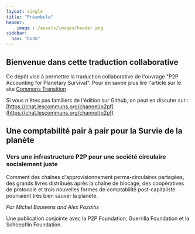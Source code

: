 ```yaml
---
layout: single
title: "Préambule"
header:
    image : /assets/images/header.png
sidebar:
  nav: "book"
---
```


## Bienvenue dans cette traduction collaborative

Ce dépôt vise à permettre la traduction collaborative de l'ouvrage "P2P Accounting for Planetary Survival".
Pour en savoir plus lire l'article sur le site [Commons Transition](https://commonstransition.org/p2p-accounting-for-planetary-survival/)

Si vous n'êtes pas familiers de l'édition sur Github, on peut en discuter sur : [https://chat.lescommuns.org/channel/p2pf](https://chat.lescommuns.org/channel/p2pf)

## Une comptabilité pair à pair pour la Survie de la planète
### Vers une infrastructure P2P pour une société circulaire socialement juste 
Comment des chaînes d'approvisionnement perma-circulaires partagées, des grands livres distribués après la chaîne de blocage, des coopératives de protocole et trois nouvelles formes de comptabilité post-capitaliste pourraient très bien sauver la planète.

*Par Michel Bauwens and Alex Pazaitis*

Une publication conjointe avec la P2P Foundation, Guerrilla Foundation et la Schoepflin Foundation.



